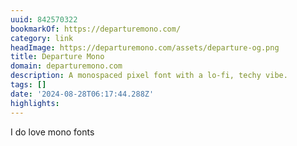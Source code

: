 ```yaml
---
uuid: 842570322
bookmarkOf: https://departuremono.com/
category: link
headImage: https://departuremono.com/assets/departure-og.png
title: Departure Mono
domain: departuremono.com
description: A monospaced pixel font with a lo-fi, techy vibe.
tags: []
date: '2024-08-28T06:17:44.288Z'
highlights:
---
```


I do love mono fonts

